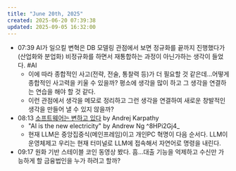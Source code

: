 ```yaml
---
title: "June 20th, 2025"
created: 2025-06-20 07:39:38
updated: 2025-09-05 16:32:00
---
```

  * 07:39 AI가 일으킬 변혁은 DB 모델링 관점에서 보면 정규화를 끝까지 진행했다가(산업화와 분업화) 비정규화를 하면서 재통합하는 과정이 아닌가하는 생각이 들었다. #AI
    * 이에 따라 종합적인 사고(전략, 전술, 통찰력 등)가 더 필요할 것 같은데...어떻게 종합적인 사고력을 키울 수 있을까? 평소에 생각을 많이 하고 그 생각을 연결하는 연습을 해야 할 것 같다.
    * 이런 관점에서 생각을 메모로 정리하고 그런 생각을 연결하여 새로운 창발적인 생각을 만들어 낼 수 있지 않을까?
  * 08:13 [소프트웨어는 변하고 있다](https://www.youtube.com/watch?v=LCEmiRjPEtQ) by Andrej Karpathy
    * "AI is the new electricity" by Andrew Ng ^8HPi2Gj4_
    * 현재 LLM은 중앙집중식(메인프레임)이고 개인PC 혁명이 다음 순서다. LLM이 운영체제고 우리는 현재 터미널로 LLM에 접속해서 자연어로 명령을 내린다.
  * 09:17 원화 기반 스테이블 코인 동영상 봤다. 흠...대출 기능을 억제하고 수신만 가능하게 할 금융법인을 누가 하려고 할까?
